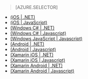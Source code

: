 > [AZURE.SELECTOR]
- [(iOS | .NET)](/zh-cn/documentation/articles/mobile-services-dotnet-backend-ios-get-started-push/)
- [(iOS | JavaScript)](/zh-cn/documentation/articles/mobile-services-javascript-backend-ios-get-started-push/)
- [(Windows C# | .NET)](/zh-cn/documentation/articles/mobile-services-dotnet-backend-windows-universal-dotnet-get-started-push/)
- [(Windows C# | Javascript)](/zh-cn/documentation/articles/mobile-services-javascript-backend-windows-universal-dotnet-get-started-push/)
- [(Windows JavaScript | Javascript)](/zh-cn/documentation/articles/mobile-services-javascript-backend-windows-universal-javascript-get-started-push/)
- [(Android | .NET)](/zh-cn/documentation/articles/mobile-services-dotnet-backend-android-get-started-push/)
- [(Android | Javascript)](/zh-cn/documentation/articles/mobile-services-javascript-backend-android-get-started-push/)
- [(Xamarin iOS | .NET)](/zh-cn/documentation/articles/mobile-services-dotnet-backend-xamarin-ios-get-started-push/)
- [(Xamarin iOS | Javascript)](/zh-cn/documentation/articles/partner-xamarin-mobile-services-ios-get-started-push/)
- [(Xamarin Android | .NET)](/zh-cn/documentation/articles/mobile-services-dotnet-backend-xamarin-android-get-started-push/)
- [(Xamarin Android | Javascript)](/zh-cn/documentation/articles/partner-xamarin-mobile-services-android-get-started-push/)

<!---HONumber=74-->